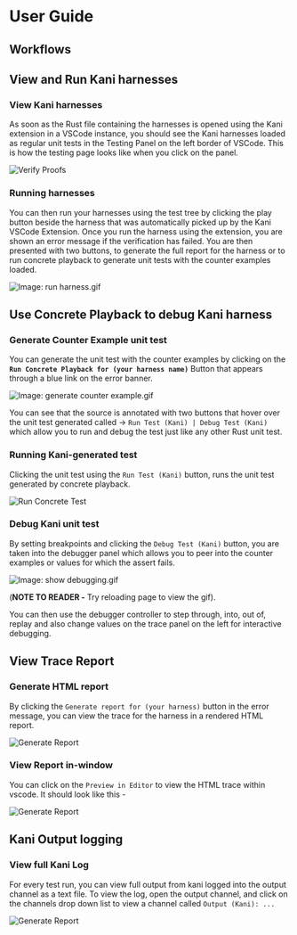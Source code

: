 # User Guide

## Workflows

## View and Run Kani harnesses

### View Kani harnesses

As soon as the Rust file containing the harnesses is opened using the Kani extension in a VSCode instance, you should see the Kani harnesses loaded as regular unit tests in the Testing Panel on the left border of VSCode.
This is how the testing page looks like when you click on the panel.

![Verify Proofs](../resources/screenshots/first.png)

### Running harnesses

You can then run your harnesses using the test tree by clicking the play button beside the harness that was automatically picked up by the Kani VSCode Extension.
Once you run the harness using the extension, you are shown an error message if the verification has failed.
You are then presented with two buttons, to generate the full report for the harness or to run concrete playback to generate unit tests with the counter examples loaded.

![Image: run harness.gif](../resources/screenshots/run%20proof.gif)


## Use Concrete Playback to debug Kani harness

### Generate Counter Example unit test

You can generate the unit test with the counter examples by clicking on the **`Run Concrete Playback for (your harness name)`** Button that appears through a blue link on the error banner.

![Image: generate counter example.gif](../resources/screenshots/generate%20counter%20example.gif)

You can see that the source is annotated with two buttons that hover over the unit test generated called → `Run Test (Kani) | Debug Test (Kani)` which allow you to run and debug the test just like any other Rust unit test.

### Running Kani-generated test

Clicking the unit test using the `Run Test (Kani)` button, runs the unit test generated by concrete playback.

![Run Concrete Test](../resources/screenshots/third.png)

### Debug Kani unit test

By setting breakpoints and clicking the `Debug Test (Kani)` button, you are taken into the debugger panel which allows you to peer into the counter examples or values for which the assert fails.

![Image: show debugging.gif](../resources/screenshots/show%20debugging.gif)


(**NOTE TO READER -** Try reloading page to view the gif).


You can then use the debugger controller to step through, into, out of, replay and also change values on the trace panel on the left for interactive debugging.


## View Trace Report

### Generate HTML report

By clicking the `Generate report for (your harness)` button in the error message, you can view the trace for the harness in a rendered HTML report.

![Generate Report](../resources/screenshots/generate-report.png)

### View Report in-window

You can click on the `Preview in Editor` to view the HTML trace within vscode. It should look like this -

![Generate Report](../resources/screenshots/view-report.png)


## Kani Output logging

### View full Kani Log

For every test run, you can view full output from kani logged into the output channel as a text file. To view the log, open the output channel, and click on the channels drop down list to view a channel called `Output (Kani): ...`

![Generate Report](../resources/screenshots/view-output.png)

